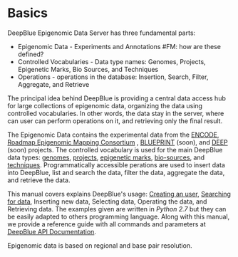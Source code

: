 # Basics
DeepBlue Epigenomic Data Server has three fundamental parts:
 * Epigenomic Data - Experiments and Annotations #FM: how are these defined?
 * Controlled Vocabularies - Data type names: Genomes, Projects, Epigenetic Marks, Bio Sources, and Techniques
 * Operations - operations in the database: Insertion, Search, Filter, Aggregate, and Retrieve

The principal idea behind DeepBlue is providing a central data access hub for large collections of epigenomic data, organizing the data using controlled vocabularies. 
In other words, the data stay in the server, where can user can perform operations on it, and retrieving only the final result.

The Epigenomic Data contains the experimental data from the [ENCODE](https://www.genome.gov/encode/), [Roadmap Epigenomic Mapping Consortium](http://www.roadmapepigenomics.org/) , [BLUEPRINT](http://www.blueprint-epigenome.eu/) (soon), and [DEEP](http://www.deutsches-epigenom-programm.de/epigenomics/) (soon) projects.
The controlled vocabulary is used for the main DeepBlue data types: [genomes](../02-data-types/genomes.md), [projects](../02-data-types/projects.md), [epigenetic marks](../02-data-types/epigenetic-marks.md), [bio-sources](../02-data-types/bio-sources.md), and [techniques](../02-data-types/techniques.md). Programmatically accessible perations are used to insert data into DeepBlue, list and search the data, filter the data, aggregate the data, and retrieve the data.

This manual covers explains DeepBlue's usage: [Creating an user](creating-user.md), [Searching for data](searching.md), Inserting new data, Selecting data, Operating the data, and Retrieving data. The examples given are written in *Python 2.7* but they can be easily adapted to others programming language. Along with this manual, we provide a reference guide with all commands and parameters at [DeepBlue API Documentation](http://deepblue.mpi-inf.mpg.de/api.html).

Epigenomic data is based on regional and base pair resolution.